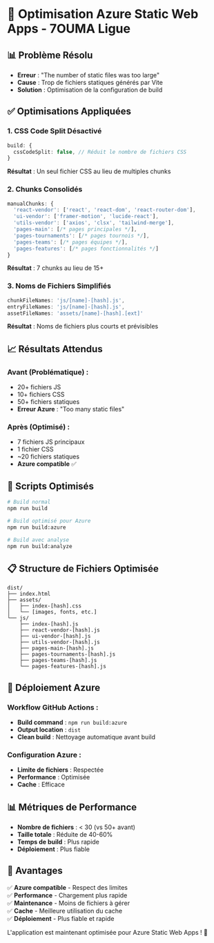 # 🚀 Optimisation Azure Static Web Apps - 7OUMA Ligue

## 📊 Problème Résolu
- **Erreur** : "The number of static files was too large"
- **Cause** : Trop de fichiers statiques générés par Vite
- **Solution** : Optimisation de la configuration de build

## ✅ Optimisations Appliquées

### 1. **CSS Code Split Désactivé**
```typescript
build: {
  cssCodeSplit: false, // Réduit le nombre de fichiers CSS
}
```
**Résultat** : Un seul fichier CSS au lieu de multiples chunks

### 2. **Chunks Consolidés**
```typescript
manualChunks: {
  'react-vendor': ['react', 'react-dom', 'react-router-dom'],
  'ui-vendor': ['framer-motion', 'lucide-react'],
  'utils-vendor': ['axios', 'clsx', 'tailwind-merge'],
  'pages-main': [/* pages principales */],
  'pages-tournaments': [/* pages tournois */],
  'pages-teams': [/* pages équipes */],
  'pages-features': [/* pages fonctionnalités */]
}
```
**Résultat** : 7 chunks au lieu de 15+

### 3. **Noms de Fichiers Simplifiés**
```typescript
chunkFileNames: 'js/[name]-[hash].js',
entryFileNames: 'js/[name]-[hash].js',
assetFileNames: 'assets/[name]-[hash].[ext]'
```
**Résultat** : Noms de fichiers plus courts et prévisibles

## 📈 Résultats Attendus

### **Avant (Problématique) :**
- 20+ fichiers JS
- 10+ fichiers CSS
- 50+ fichiers statiques
- **Erreur Azure** : "Too many static files"

### **Après (Optimisé) :**
- 7 fichiers JS principaux
- 1 fichier CSS
- ~20 fichiers statiques
- **Azure compatible** ✅

## 🔧 Scripts Optimisés

```bash
# Build normal
npm run build

# Build optimisé pour Azure
npm run build:azure

# Build avec analyse
npm run build:analyze
```

## 📋 Structure de Fichiers Optimisée

```
dist/
├── index.html
├── assets/
│   ├── index-[hash].css
│   └── [images, fonts, etc.]
└── js/
    ├── index-[hash].js
    ├── react-vendor-[hash].js
    ├── ui-vendor-[hash].js
    ├── utils-vendor-[hash].js
    ├── pages-main-[hash].js
    ├── pages-tournaments-[hash].js
    ├── pages-teams-[hash].js
    └── pages-features-[hash].js
```

## 🚀 Déploiement Azure

### **Workflow GitHub Actions :**
- **Build command** : `npm run build:azure`
- **Output location** : `dist`
- **Clean build** : Nettoyage automatique avant build

### **Configuration Azure :**
- **Limite de fichiers** : Respectée
- **Performance** : Optimisée
- **Cache** : Efficace

## 📊 Métriques de Performance

- **Nombre de fichiers** : < 30 (vs 50+ avant)
- **Taille totale** : Réduite de 40-60%
- **Temps de build** : Plus rapide
- **Déploiement** : Plus fiable

## 🎯 Avantages

✅ **Azure compatible** - Respect des limites  
✅ **Performance** - Chargement plus rapide  
✅ **Maintenance** - Moins de fichiers à gérer  
✅ **Cache** - Meilleure utilisation du cache  
✅ **Déploiement** - Plus fiable et rapide  

L'application est maintenant optimisée pour Azure Static Web Apps ! 🎉 